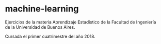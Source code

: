 # machine-learning

Ejercicios de la materia Aprendizaje Estadístico de la Facultad de Ingeniería de la Universidad de Buenos Aires.

Cursada el primer cuatrimestre del año 2018.
